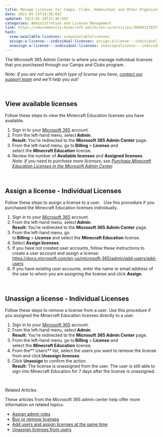 ```yaml
---
title: Manage Licenses for Camps, Clubs, Homeschool and Other Organizations
date: 2021-05-25T14:36:04Z
updated: 2023-01-24T21:40:59Z
categories: Administration and License Management
link: https://educommunity.minecraft.net/hc/en-us/articles/360061370372-Manage-Licenses-for-Camps-Clubs-Homeschool-and-Other-Organizations
hash:
  view-available-licenses: viewavailablelicenses
  assign-a-license---individual-licenses: assign-alicense---individual-licenses
  unassign-a-license---individual-licenses: unassignalicense---individual-licenses
---
```


The Microsoft 365 Admin Center is where you manage individual licenses that you purchased through our Camps and Clubs program. 

*Note: If you are not sure which type of license you have, [contact our support team](https://aka.ms/MEE_New_Request) and we'll help you out!*

 

## View available licenses 

Follow these steps to view the Minecraft Education licenses you have available. 

1.  Sign in to your [Microsoft 365](https://login.microsoftonline.com/) account. 
2.  From the left-hand menu, select **Admin**.   
    **Result:** You’re redirected to the **Microsoft 365 Admin Center** page. 
3.  From the left-hand menu, go to **Billing** \> **License** and select the **Minecraft Education** license. 
4.  Review the number of **Available licenses** and **Assigned licenses**.   
    *Note: If you need to purchase more licenses, see *[Purchase Minecraft Education Licenses in the Microsoft Admin Center](https://aka.ms/MEECommercialPurchase)*.* 

 

## Assign a license - Individual Licenses

Follow these steps to assign a license to a user.   Use this procedure if you purchased the Minecraft Education licenses individually.

1.  Sign in to your [Microsoft 365](https://login.microsoftonline.com/) account. 
2.  From the left-hand menu, select **Admin**.   
    **Result:** You’re redirected to the **Microsoft 365 Admin Center** page. 
3.  From the left-hand menu, go to **Billing** \> **License** and select the **Minecraft Education** license. 
4.  Select **Assign licenses**.  
5.  If you have not created user accounts, follow these instructions to create a user account and assign a license: https://docs.microsoft.com/en-us/microsoft-365/admin/add-users/add-users
6.  If you have existing user accounts, enter the name or email address of the user to whom you are assigning the license and click **Assign**. 

 

## Unassign a license - Individual Licenses

Follow these steps to remove a license from a user. Use this procedure if you assigned the Minecraft Education licenses directly to a user.

1.  Sign in to your [Microsoft 365](https://login.microsoftonline.com/) account. 
2.  From the left-hand menu, select **Admin**.   
    **Result:** You’re redirected to the **Microsoft 365 Admin Center** page. 
3.  From the left-hand menu, go to **Billing** \> **License** and select the **Minecraft Education** license. 
4.  From the** Users** list, select the users you want to remove the license from and click **Unassign licenses**. 
5.  Click **Unassign** to confirm the action.   
    **Result:** The license is unassigned from the user. The user is still able to sign into Minecraft Education for 7 days after the license is unassigned.  

 

Related Articles 

These articles from the Microsoft 365 admin center help offer more information on related topics: 

- [Assign admin roles](https://docs.microsoft.com/en-us/microsoft-365/admin/add-users/assign-admin-roles?view=o365-worldwide) 
- [Buy or remove licenses](https://docs.microsoft.com/en-us/microsoft-365/commerce/licenses/buy-licenses?view=o365-worldwide) 
- [Add users and assign licenses at the same time](https://docs.microsoft.com/en-us/microsoft-365/admin/add-users/add-users?view=o365-worldwide) 
- [Unassign licenses from users](https://docs.microsoft.com/en-us/microsoft-365/admin/manage/remove-licenses-from-users?view=o365-worldwide)
